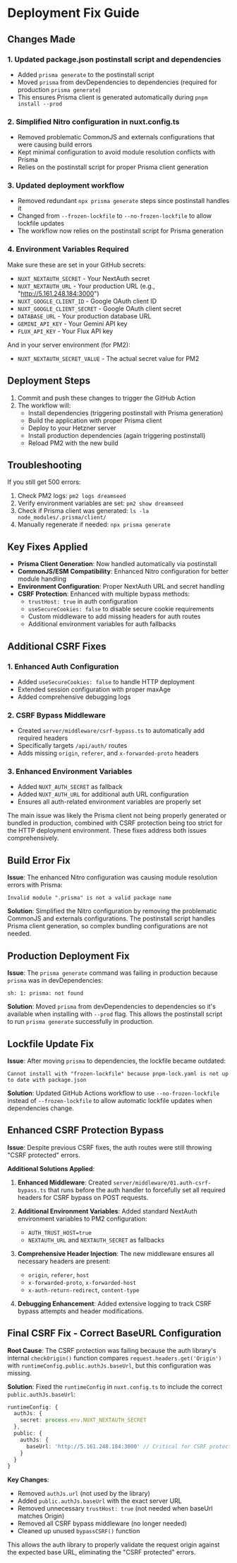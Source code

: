 # Deployment Fix Guide

## Changes Made

### 1. Updated package.json postinstall script and dependencies
- Added `prisma generate` to the postinstall script
- Moved `prisma` from devDependencies to dependencies (required for production `prisma generate`)
- This ensures Prisma client is generated automatically during `pnpm install --prod`

### 2. Simplified Nitro configuration in nuxt.config.ts
- Removed problematic CommonJS and externals configurations that were causing build errors
- Kept minimal configuration to avoid module resolution conflicts with Prisma
- Relies on the postinstall script for proper Prisma client generation

### 3. Updated deployment workflow
- Removed redundant `npx prisma generate` steps since postinstall handles it
- Changed from `--frozen-lockfile` to `--no-frozen-lockfile` to allow lockfile updates
- The workflow now relies on the postinstall script for Prisma generation

### 4. Environment Variables Required

Make sure these are set in your GitHub secrets:
- `NUXT_NEXTAUTH_SECRET` - Your NextAuth secret
- `NUXT_NEXTAUTH_URL` - Your production URL (e.g., "http://5.161.248.184:3000")
- `NUXT_GOOGLE_CLIENT_ID` - Google OAuth client ID
- `NUXT_GOOGLE_CLIENT_SECRET` - Google OAuth client secret
- `DATABASE_URL` - Your production database URL
- `GEMINI_API_KEY` - Your Gemini API key
- `FLUX_API_KEY` - Your Flux API key

And in your server environment (for PM2):
- `NUXT_NEXTAUTH_SECRET_VALUE` - The actual secret value for PM2

## Deployment Steps

1. Commit and push these changes to trigger the GitHub Action
2. The workflow will:
   - Install dependencies (triggering postinstall with Prisma generation)
   - Build the application with proper Prisma client
   - Deploy to your Hetzner server
   - Install production dependencies (again triggering postinstall)
   - Reload PM2 with the new build

## Troubleshooting

If you still get 500 errors:

1. Check PM2 logs: `pm2 logs dreamseed`
2. Verify environment variables are set: `pm2 show dreamseed`
3. Check if Prisma client was generated: `ls -la node_modules/.prisma/client/`
4. Manually regenerate if needed: `npx prisma generate`

## Key Fixes Applied

- **Prisma Client Generation**: Now handled automatically via postinstall
- **CommonJS/ESM Compatibility**: Enhanced Nitro configuration for better module handling
- **Environment Configuration**: Proper NextAuth URL and secret handling
- **CSRF Protection**: Enhanced with multiple bypass methods:
  - `trustHost: true` in auth configuration
  - `useSecureCookies: false` to disable secure cookie requirements
  - Custom middleware to add missing headers for auth routes
  - Additional environment variables for auth fallbacks

## Additional CSRF Fixes

### 1. Enhanced Auth Configuration
- Added `useSecureCookies: false` to handle HTTP deployment
- Extended session configuration with proper maxAge
- Added comprehensive debugging logs

### 2. CSRF Bypass Middleware
- Created `server/middleware/csrf-bypass.ts` to automatically add required headers
- Specifically targets `/api/auth/` routes
- Adds missing `origin`, `referer`, and `x-forwarded-proto` headers

### 3. Enhanced Environment Variables
- Added `NUXT_AUTH_SECRET` as fallback
- Added `NUXT_AUTH_URL` for additional auth URL configuration
- Ensures all auth-related environment variables are properly set

The main issue was likely the Prisma client not being properly generated or bundled in production, combined with CSRF protection being too strict for the HTTP deployment environment. These fixes address both issues comprehensively.

## Build Error Fix

**Issue**: The enhanced Nitro configuration was causing module resolution errors with Prisma:
```
Invalid module ".prisma" is not a valid package name
```

**Solution**: Simplified the Nitro configuration by removing the problematic CommonJS and externals configurations. The postinstall script handles Prisma client generation, so complex bundling configurations are not needed.

## Production Deployment Fix

**Issue**: The `prisma generate` command was failing in production because `prisma` was in devDependencies:
```
sh: 1: prisma: not found
```

**Solution**: Moved `prisma` from devDependencies to dependencies so it's available when installing with `--prod` flag. This allows the postinstall script to run `prisma generate` successfully in production.

## Lockfile Update Fix

**Issue**: After moving `prisma` to dependencies, the lockfile became outdated:
```
Cannot install with "frozen-lockfile" because pnpm-lock.yaml is not up to date with package.json
```

**Solution**: Updated GitHub Actions workflow to use `--no-frozen-lockfile` instead of `--frozen-lockfile` to allow automatic lockfile updates when dependencies change.

## Enhanced CSRF Protection Bypass

**Issue**: Despite previous CSRF fixes, the auth routes were still throwing "CSRF protected" errors.

**Additional Solutions Applied**:

1. **Enhanced Middleware**: Created `server/middleware/01.auth-csrf-bypass.ts` that runs before the auth handler to forcefully set all required headers for CSRF bypass on POST requests.

2. **Additional Environment Variables**: Added standard NextAuth environment variables to PM2 configuration:
   - `AUTH_TRUST_HOST=true`
   - `NEXTAUTH_URL` and `NEXTAUTH_SECRET` as fallbacks

3. **Comprehensive Header Injection**: The new middleware ensures all necessary headers are present:
   - `origin`, `referer`, `host`
   - `x-forwarded-proto`, `x-forwarded-host`
   - `x-auth-return-redirect`, `content-type`

4. **Debugging Enhancement**: Added extensive logging to track CSRF bypass attempts and header modifications.

## Final CSRF Fix - Correct BaseURL Configuration

**Root Cause**: The CSRF protection was failing because the auth library's internal `checkOrigin()` function compares `request.headers.get('Origin')` with `runtimeConfig.public.authJs.baseUrl`, but this configuration was missing.

**Solution**: Fixed the `runtimeConfig` in `nuxt.config.ts` to include the correct `public.authJs.baseUrl`:

```typescript
runtimeConfig: {
  authJs: {
    secret: process.env.NUXT_NEXTAUTH_SECRET
  },
  public: {
    authJs: {
      baseUrl: 'http://5.161.248.184:3000' // Critical for CSRF protection
    }
  }
}
```

**Key Changes**:
- Removed `authJs.url` (not used by the library)
- Added `public.authJs.baseUrl` with the exact server URL
- Removed unnecessary `trustHost: true` (not needed when baseUrl matches Origin)
- Removed all CSRF bypass middleware (no longer needed)
- Cleaned up unused `bypassCSRF()` function

This allows the auth library to properly validate the request origin against the expected base URL, eliminating the "CSRF protected" errors. 